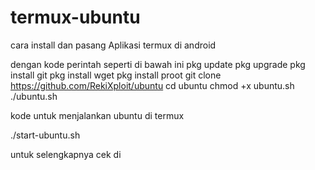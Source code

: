 # termux-ubuntu

cara install dan pasang Aplikasi termux di android 

dengan kode perintah seperti di bawah ini
 pkg update
 pkg upgrade
 pkg install git
 pkg install wget
 pkg install proot
 git clone https://github.com/RekiXploit/ubuntu
 cd ubuntu
 chmod +x ubuntu.sh
 ./ubuntu.sh

kode untuk menjalankan ubuntu di termux 

 ./start-ubuntu.sh

untuk selengkapnya cek di 

